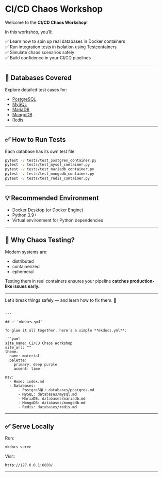# CI/CD Chaos Workshop

Welcome to the **CI/CD Chaos Workshop**!

In this workshop, you’ll:

✅ Learn how to spin up real databases in Docker containers  
✅ Run integration tests in isolation using Testcontainers  
✅ Simulate chaos scenarios safely  
✅ Build confidence in your CI/CD pipelines

---

## 🚀 Databases Covered

Explore detailed test cases for:

- [PostgreSQL](databases/postgres.md)
- [MySQL](databases/mysql.md)
- [MariaDB](databases/mariadb.md)
- [MongoDB](databases/mongodb.md)
- [Redis](databases/redis.md)

---

## ✅ How to Run Tests

Each database has its own test file:

```bash
pytest -v tests/test_postgres_container.py
pytest -v tests/test_mysql_container.py
pytest -v tests/test_mariadb_container.py
pytest -v tests/test_mongodb_container.py
pytest -v tests/test_redis_container.py
````

---

## 💡 Recommended Environment

* Docker Desktop (or Docker Engine)
* Python 3.9+
* Virtual environment for Python dependencies

---

## 🎯 Why Chaos Testing?

Modern systems are:

* distributed
* containerized
* ephemeral

Testing them in real containers ensures your pipeline **catches production-like issues early.**

---

Let’s break things safely — and learn how to fix them. 🚀

````

---

## ✅ `mkdocs.yml`

To glue it all together, here’s a simple **mkdocs.yml**:

```yaml
site_name: CI/CD Chaos Workshop
site_url: ""
theme:
  name: material
  palette:
    primary: deep purple
    accent: lime

nav:
  - Home: index.md
  - Databases:
      - PostgreSQL: databases/postgres.md
      - MySQL: databases/mysql.md
      - MariaDB: databases/mariadb.md
      - MongoDB: databases/mongodb.md
      - Redis: databases/redis.md
````

---

## ✅ Serve Locally

Run:

```bash
mkdocs serve
```

Visit:

```
http://127.0.0.1:8000/
```

---
